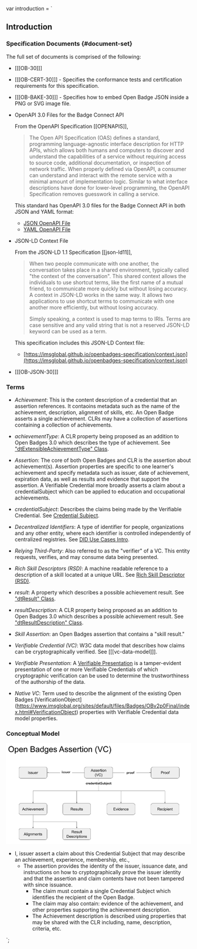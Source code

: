 var introduction = `

## Introduction

### Specification Documents {#document-set}

The full set of documents is comprised of the following:

* [[[OB-30]]]
* [[[OB-CERT-30]]] - Specifies the conformance tests and certification requirements for this specification.
* [[[OB-BAKE-30]]] - Specifies how to embed Open Badge JSON inside a PNG or SVG image file.
* OpenAPI 3.0 Files for the Badge Connect API

  From the OpenAPI Specification [[OPENAPIS]],
  > The Open API Specification (OAS) defines a standard, programming language-agnostic interface description for HTTP APIs, which allows both humans and computers to discover and understand the capabilities of a service without requiring access to source code, additional documentation, or inspection of network traffic. When properly defined via OpenAPI, a consumer can understand and interact with the remote service with a minimal amount of implementation logic. Similar to what interface descriptions have done for lower-level programming, the OpenAPI Specification removes guesswork in calling a service.
  
  This standard has OpenAPI 3.0 files for the Badge Connect API in both JSON and YAML format:
  * [JSON OpenAPI File](https://purl.imsglobal.org/spec/ob/v2p1/schema/openapi/imsob_v3p0.json)
  * [YAML OpenAPI File](https://purl.imsglobal.org/spec/ob/v2p1/schema/openapi/imsob_v3p0.yaml)
  
* JSON-LD Context File

  From the JSON-LD 1.1 Specification [[json-ld11]],
  > When two people communicate with one another, the conversation takes place in a shared environment, typically called "the context of the conversation". This shared context allows the individuals to use shortcut terms, like the first name of a mutual friend, to communicate more quickly but without losing accuracy. A context in JSON-LD works in the same way. It allows two applications to use shortcut terms to communicate with one another more efficiently, but without losing accuracy.
  >
  > Simply speaking, a context is used to map terms to IRIs. Terms are case sensitive and any valid string that is not a reserved JSON-LD keyword can be used as a term.

  This specification includes this JSON-LD Context file:

  * [https://imsglobal.github.io/openbadges-specification/context.json](https://imsglobal.github.io/openbadges-specification/context.json)

* [[[OB-JSON-30]]]

### Terms

* _Achievement_: This is the content description of a credential that an assertion references. It contaoins metadata such as the name of the achievement, description, alignment of skills, etc. An Open Badge asserts a single achievement. CLRs may have a collection of assertions containing a collection of achievements.

* _achievementType_: A CLR property being proposed as an addition to Open Badges 3.0 which describes the type of achievement. See ["dtExtensibleAchievementType" Class](https://purl.imsglobal.org/spec/clr/v1p0/context/clr_v1p0.html#dtExtensibleAchievementType).

* _Assertion_: The core of both Open Badges and CLR is the assertion about achievement(s). Assertion properties are specific to one learner's achievement and specify metadata such as issuer, date of achievement, expiration data, as well as results and evidence that support the assertion. A Verifiable Credential more broadly asserts a claim about a credentialSubject which can be applied to education and occupational achievements.

* _credentialSubject_: Describes the claims being made by the Verifiable Credential. See [Credential Subject](https://www.w3.org/TR/vc-data-model/#credential-subject).

* _Decentralized Identifiers_: A type of identifier for people, organizations and any other entity, where each identifier is controlled independently of centralized registries. See [DID Use Cases Intro](https://www.w3.org/TR/did-use-cases/#intro).

* _Relying Third-Party_: Also referred to as the "verifier" of a VC. This entity requests, verifies, and may consume data being presented.

* _Rich Skill Descriptors (RSD)_: A machine readable reference to a description of a skill located at a unique URL. See [Rich Skill Descriptor (RSD)](https://rsd.osmt.dev).

* _result_: A property which describes a possible achievement result. See ["dtResult" Class](https://purl.imsglobal.org/spec/clr/v1p0/context/clr_v1p0.html#dtResult).

* _resultDescription_: A CLR property being proposed as an addition to Open Badges 3.0 which describes a possible achievement result. See ["dtResultDescription" Class](https://purl.imsglobal.org/spec/clr/v1p0/context/clr_v1p0.html#dtResultDescription).

* _Skill Assertion_: an Open Badges assertion that contains a "skill result."

* _Verifiable Credential (VC)_: W3C data model that describes how claims can be cryptographically verified. See [[[vc-data-model]]].

* _Verifiable Presentation_: A [Verifiable Presentation](https://www.w3.org/TR/vc-imp-guide/#presentations) is a tamper-evident presentation of one or more Verifiable Credentials of which cryptographic verification can be used to determine the trustworthiness of the authorship of the data.

* _Native VC_: Term used to describe the alignment of the existing Open Badges [VerificationObject] (https://www.imsglobal.org/sites/default/files/Badges/OBv2p0Final/index.html#VerificationObject) properties with Verifiable Credential data model properties.

### Conceptual Model

![Open Badges Assertion (VC)](images/ob30-concept.png)

* I, issuer assert a claim about this Credential Subject that may describe an achievement, experience, membership, etc.,
  * The assertion provides the identity of the issuer, issuance date, and instructions on how to cryptographically prove the issuer identity and that the assertion and claim contents have not been tampered with since issuance. 
    * The claim must contain a single Credential Subject which identifies the recipient of the Open Badge. 
    * The claim may also contain: evidence of the achievement, and other properties supporting the achievement description.
    * The Achievement description is described using properties that may be shared with the CLR including, name, description, criteria, etc.

`;
